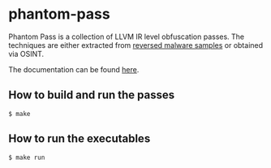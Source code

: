 # phantom-pass

Phantom Pass is a collection of LLVM IR level obfuscation passes. The techniques are either extracted from [reversed malware samples](https://shadowshell.io/) or obtained via OSINT.

The documentation can be found [here](https://shadowshell.io/phantom-pass/).

## How to build and run the passes

```
$ make
```

## How to run the executables

```
$ make run
```
